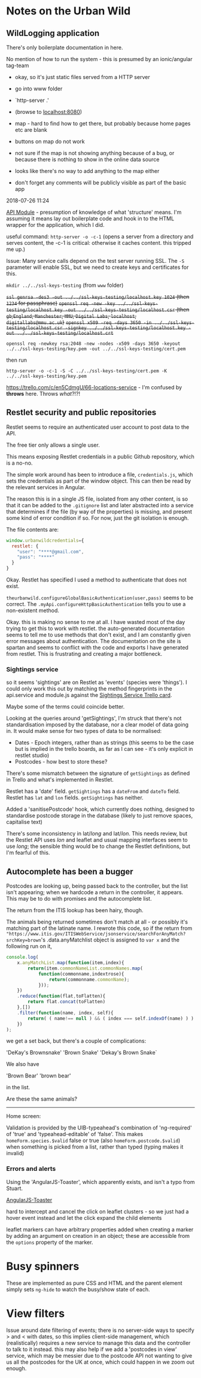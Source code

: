 # Notes on the Urban Wild 

## WildLogging application

There's only boilerplate documentation in here.

No mention of how to run the system - this is presumed by an ionic/angular tag-team

- okay, so it's just static files served from a HTTP server 

- go into www folder
- `http-server .'
- (browse to [localhost:8080](http://localhost:8080/))

- map - hard to find how to get there, but probably because home pages etc are blank
- buttons on map do not work
- not sure if the map is not showing anything because of a bug, or because there is nothing to show in the online data source
- looks like there's no way to add anything to the map either


- don't forget any comments will be publicly visible as part of the basic app

2018-07-26 11:24

[API Module](https://trello.com/c/QBoB8Axu/5-025-api-module) - presumption of knowledge of what 'structure' means. I'm assuming it means lay out boilerplate code and hook in to the HTML wrapper for the application, which I did.

useful command: 
`http-server -o -c-1` (opens a server from a directory and serves content, the -c-1 is critical: otherwise it caches content. this tripped me up.)

Issue: Many service calls depend on the test server running SSL. The `-S` parameter will enable SSL, but we need to create keys and certificates for this.

`mkdir ../../ssl-keys-testing` (from `www` folder)

~~`ssl genrsa -des3 -out ../../ssl-keys-testing/localhost.key 1024` (then `1234` for passphrase)~~
~~`openssl req -new -key ../../ssl-keys-testing/localhost.key -out ../../ssl-keys-testing/localhost.csr` (then `gb`,`England`, `Manchester`, `MMU`, `Digital Labs`, `localhost`, `digitallabs@mmu.ac.uk`)~~
~~`openssl x509 -req -days 3650 -in ../../ssl-keys-testing/localhost.csr -signkey ../../ssl-keys-testing/localhost.key -out ../../ssl-keys-testing/localhost.crt`~~

`openssl req -newkey rsa:2048 -new -nodes -x509 -days 3650 -keyout ../../ssl-keys-testing/key.pem -out ../../ssl-keys-testing/cert.pem` 

then run

`http-server -o -c-1 -S -C ../../ssl-keys-testing/cert.pem -K ../../ssl-keys-testing/key.pem`

https://trello.com/c/en5CdmgU/66-locations-service - I'm confused by **throws** here. Throws *what*?!?!

## Restlet security and public repositories

Restlet seems to require an authenticated user account to post data to the API. 

The free tier only allows a single user.

This means exposing Restlet credentials in a public Github repository, which is a no-no. 

The simple work around has been to introduce a file, `credentials.js`, which sets the credentials as part of the window object. This can then be read by the relevant services in Angular. 

The reason this is in a single JS file, isolated from any other content, is so that it can be added to the `.gitignore` list and later abstracted into a service that determines if the file (by way of the properties) is missing, and present some kind of error condition if so. For now, just the git isolation is enough.

The file contents are:

```javascript
window.urbanwildcredentials={
  restlet: {
    "user": "****@gmail.com",
    "pass": "****"
  }
}
```

Okay. Restlet has specified I used a method to authenticate that does not exist.

`theurbanwild.configureGlobalBasicAuthentication(user,pass)` seems to be correct. The `.myApi.configureHttpBasicAuthentication` tells you to use a non-existent method. 

Okay. this is making no sense to me at all. I have wasted most of the day trying to get this to work with restlet. the auto-generated documentation seems to tell me to use methods that don't exist, and I am constantly given error messages about authentication. The documentation on the site is spartan and seems to conflict with the code and exports I have generated from restlet. This is frustrating and creating a major bottleneck.

### Sightings service

so it seems 'sightings' are on Restlet as 'events' (species were 'things'). I could only work this out by matching the method fingerprints in the api.service and module.js against the [Sightings Service Trello card](https://trello.com/c/yVA6jcuW/65-sightings-service).

Maybe some of the terms could coincide better.

Looking at the queries around 'getSightings', I'm struck that there's not standardisation imposed by the database, nor a clear model of data going in. It would make sense for two types of data to be normalised:

* Dates - Epoch integers, rather than as strings (this seems to be the case but is implied in the trello boards, as far as I can see - it's only explicit in restlet studio)
* Postcodes - how best to store these?

There's some mismatch between the signature of `getSightings` as defined in Trello and what's implemented in Restlet.

Restlet has a 'date' field. `getSightings` has a `dateFrom` and `dateTo` field.
Restlet has `lat` and `lon` fields. `getSightings` has neither.

Added a 'sanitisePostcode' hook, which currently does nothing, designed to standardise postcode storage in the database (likely to just remove spaces, capitalise text)

There's some inconsistency in lat/*long* and lat/*lon*. This needs review, but the Restlet API uses *lon* and leaflet and usual mapping interfaces seem to use *long*; the sensible thing would be to change the Restlet definitions, but I'm fearful of this.

## Autocomplete has been a bugger

Postcodes are looking up, being passed back to the controller, but the list isn't appearing; when we hardcode a return in the controller, it appears. This may be to do with promises and the autocomplete list.

The return from the ITIS lookup has been hairy, though. 

The animals being returned sometimes don't match at all - or possibly it's matching part of the latinate name. I rewrote this code, so if the return from `"https://www.itis.gov/ITISWebService/jsonservice/searchForAnyMatch?srchKey=brown`'s .data.anyMatchlist object is assigned to `var x` and the following run on it, 

```javascript
console.log(
	x.anyMatchList.map(function(item,index){
		return(item.commonNameList.commonNames.map(
			function(commonname,indextrose){
				return(commonname.commonName);
			}));
	}) 
	.reduce(function(flat,toFlatten){
		return flat.concat(toFlatten)
	},[])
	.filter(function(name, index, self){
		return( ( name!== null ) && ( index === self.indexOf(name) ) )
	})
);
```

we get a set back, but there's a couple of complications:

'DeKay\'s Brownsnake'
'Brown Snake'
'Dekay\'s Brown Snake`

We also have

'Brown Bear'
'brown bear'

in the list.

Are these the same animals?

---

Home screen:

Validation is provided by the UIB-typeahead's combination of 'ng-required' of 'true' and 'typeahead-editable' of 'false'. This makes `homeForm.species.$valid` false or true (also `homeForm.postcode.$valid`) when something is picked from a list, rather than typed (typing makes it invalid)

### Errors and alerts

Using the 'AngularJS-Toaster', which apparently exists, and isn't a typo from Stuart.

[AngularJS-Toaster](https://github.com/jirikavi/AngularJS-Toaster)

hard to intercept and cancel the click on leaflet clusters - so we just had a hover event instead and let the click expand the child elements

leaflet markers can have arbitrary properties added when creating a marker by adding an argument on creation in an object; these are accessible from the `options` property of the marker.

# Busy spinners

These are implemented as pure CSS and HTML and the parent element simply sets `ng-hide` to watch the busy/show state of each.

# View filters

Issue around date filtering of events; there is no server-side ways to specify > and < with dates, so this implies client-side management, which (realistically) requires a new service to manage this data and the controller to talk to it instead. this may also help if we add a 'postcodes in view' service, which may be messier due to the postcode API not wanting to give us all the postcodes for the UK at once, which could happen in we zoom out enough.